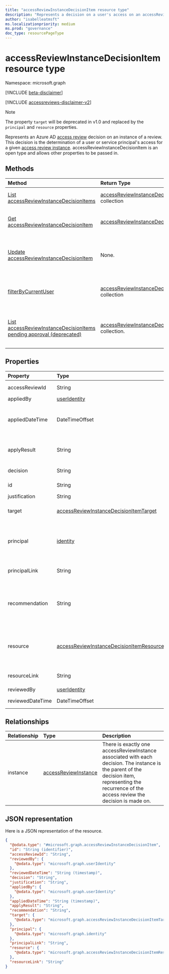 ```yaml
---
title: "accessReviewInstanceDecisionItem resource type"
description: "Represents a decision on a user's access on an accessReviewInstance."
author: "isabelleatmsft"
ms.localizationpriority: medium
ms.prod: "governance"
doc_type: resourcePageType
---
```


# accessReviewInstanceDecisionItem resource type

Namespace: microsoft.graph

[!INCLUDE [beta-disclaimer](../../includes/beta-disclaimer.md)]

[!INCLUDE [accessreviews-disclaimer-v2](../../includes/accessreviews-disclaimer-v2.md)]

>[!NOTE]
>The property `target` will be deprecated in v1.0 and replaced by the `principal` and `resource` properties.

Represents an Azure AD [access review](accessreviewsv2-root.md) decision on an instance of a review. This decision is the determination of a user or service principal's access for a given [access review instance](accessreviewinstance.md). accessReviewInstanceDecisionItem is an open type and allows other properties to be passed in.

## Methods

| Method | Return Type | Description |
|:---------------|:--------|:----------|
|[List accessReviewInstanceDecisionItems](../api/accessreviewinstancedecisionitem-list.md) | [accessReviewInstanceDecisionItem](accessreviewinstancedecisionitem.md) collection | Get a list of the [accessReviewInstanceDecisionItem](../resources/accessreviewinstancedecisionitem.md) objects and their properties.|
|[Get accessReviewInstanceDecisionItem](../api/accessreviewinstancedecisionitem-get.md)|[accessReviewInstanceDecisionItem](../resources/accessreviewinstancedecisionitem.md)|Read the properties and relationships of an [accessReviewInstanceDecisionItem](../resources/accessreviewinstancedecisionitem.md) object.|
|[Update accessReviewInstanceDecisionItem](../api/accessreviewinstancedecisionitem-update.md) | None. | For any accessReviewInstanceDecisionItems that the calling user is assigned a reviewer on, calling user can record a decision by patching the decision object. |
|[filterByCurrentUser](../api/accessreviewinstancedecisionitem-filterbycurrentuser.md)|[accessReviewInstanceDecisionItem](../resources/accessreviewinstancedecisionitem.md) collection|Retrieves all [accessReviewInstanceDecisionItems](accessreviewinstancedecisionitem.md) objects where the calling use is the reviewer for a given [accessReviewInstance](accessreviewinstance.md).|
|[List accessReviewInstanceDecisionItems pending approval (deprecated)](../api/accessreviewinstancedecisionitem-listpendingapproval.md) | [accessReviewInstanceDecisionItem](accessreviewinstancedecisionitem.md) collection. | Get all accessReviewInstanceDecisionItems assigned to the calling user, for a specific accessReviewInstance. This method is being deprecated and replaced by [filterByCurrentUser](../api/accessreviewinstancedecisionitem-filterbycurrentuser.md). |

## Properties
| Property | Type |  Description |
| :---------------| :---- | :---------- |
|accessReviewId|String|The identifier of the accessReviewInstance parent. Supports `$select`. Read-only.|
|appliedBy|[userIdentity](../resources/useridentity.md)|The identifier of the user who applied the decision. Read-only.|
|appliedDateTime|DateTimeOffset|The timestamp when the approval decision was applied. The DatetimeOffset type represents date and time information using ISO 8601 format and is always in UTC time. For example, midnight UTC on Jan 1, 2014 is `2014-01-01T00:00:00Z`.  Supports `$select`. Read-only.|
|applyResult|String|The result of applying the decision. Possible values: `New`, `AppliedSuccessfully`, `AppliedWithUnknownFailure`, `AppliedSuccessfullyButObjectNotFound` and `ApplyNotSupported`. Supports `$select`, `$orderby`, and `$filter` (`eq` only). Read-only.|
|decision|String|Result of the review. Possible values: `Approve`, `Deny`, `NotReviewed`, or `DontKnow`. Supports `$select`, `$orderby`, and `$filter` (`eq` only). |
|id|String| The identifier of the decision. Inherited from [entity](../resources/entity.md). Supports `$select`. Read-only.|
|justification|String|Justification left by the reviewer when they made the decision.|
| target | [accessReviewInstanceDecisionItemTarget](accessreviewinstancedecisionitemtarget.md)  | The target of this specific decision. Decision targets can be of different types – each one with its own specific properties. See [accessReviewInstanceDecisionItemTarget](accessreviewinstancedecisionitemtarget.md). Read-only.|
|principal|[identity](../resources/identity.md)|Every decision item in an access review represents a principal's access to a resource. This property represents details of the principal. For example, if a decision item represents access of User "Bob" to Group "Sales" - The principal is "Bob" and the resource is "Sales". Principals can be of two types - userIdentity and servicePrincipalIdentity. Supports `$select`. Read-only.|
|principalLink|String|Link to the principal object. For example: `https://graph.microsoft.com/v1.0/users/a6c7aecb-cbfd-4763-87ef-e91b4bd509d9`. Read-only.|
|recommendation|String|A system-generated recommendation for the approval decision based off last interactive sign-in to tenant. Recommend approve if sign-in is within thirty days of start of review. Recommend deny if sign-in is greater than thirty days of start of review. Recommendation not available otherwise. Possible values: `Approve`, `Deny`, or `NoInfoAvailable`. Supports `$select`, `$orderby`, and `$filter` (`eq` only). Read-only.|
|resource|[accessReviewInstanceDecisionItemResource](../resources/accessreviewinstancedecisionitemresource.md)|Every decision item in an access review represents a principal's access to a resource. This property represents details of the resource. For example, if a decision item represents access of User "Bob" to Group "Sales" - The principal is Bob and the resource is "Sales". Resources can be of multiple types. See [accessReviewInstanceDecisionItemResource](../resources/accessreviewinstancedecisionitemresource.md). Read-only.|
|resourceLink|String|A link to the resource. For example, `https://graph.microsoft.com/v1.0/servicePrincipals/c86300f3-8695-4320-9f6e-32a2555f5ff8`. Supports `$select`. Read-only.|
|reviewedBy|[userIdentity](../resources/useridentity.md)| The identifier of the reviewer. Supports `$select`. Read-only.|
|reviewedDateTime|DateTimeOffset| The timestamp when the review decision occurred. Supports `$select`. Read-only.|

## Relationships

| Relationship | Type	|Description|
|:---------------|:--------|:----------|
| instance |[accessReviewInstance](accessreviewinstance.md) | There is exactly one accessReviewInstance associated with each decision. The instance is the parent of the decision item, representing the recurrence of the access review the decision is made on. |


## JSON representation

Here is a JSON representation of the resource.

<!-- {
  "blockType": "resource",
  "keyProperty": "id",
  "@odata.type": "microsoft.graph.accessReviewInstanceDecisionItem",
  "openType": true
}
-->

```json
{
  "@odata.type": "#microsoft.graph.accessReviewInstanceDecisionItem",
  "id": "String (identifier)",
  "accessReviewId": "String",
  "reviewedBy": {
    "@odata.type": "microsoft.graph.userIdentity"
  },
  "reviewedDateTime": "String (timestamp)",
  "decision": "String",
  "justification": "String",
  "appliedBy": {
    "@odata.type": "microsoft.graph.userIdentity"
  },
  "appliedDateTime": "String (timestamp)",
  "applyResult": "String",
  "recommendation": "String",
  "target": {
    "@odata.type": "microsoft.graph.accessReviewInstanceDecisionItemTarget"
  },
  "principal": {
    "@odata.type": "microsoft.graph.identity"
  },
  "principalLink": "String",
  "resource": {
    "@odata.type": "microsoft.graph.accessReviewInstanceDecisionItemResource"
  },
  "resourceLink": "String"
}
```
